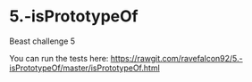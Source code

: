 # 5.-isPrototypeOf
Beast challenge 5

You can run the tests here: https://rawgit.com/ravefalcon92/5.-isPrototypeOf/master/isPrototypeOf.html
